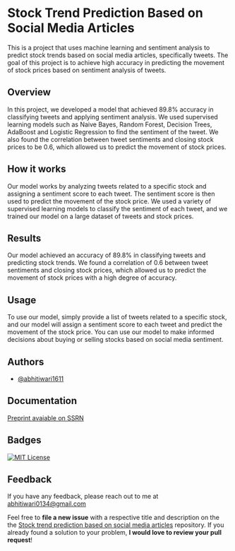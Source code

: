 
# Stock Trend Prediction Based on Social Media Articles

This is a project that uses machine learning and sentiment analysis to predict stock trends based on social media articles, specifically tweets. The goal of this project is to achieve high accuracy in predicting the movement of stock prices based on sentiment analysis of tweets.


## Overview

In this project, we developed a model that achieved 89.8% accuracy in classifying tweets and applying sentiment analysis. We used supervised learning models such as Naive Bayes, Random Forest, Decision Trees, AdaBoost and Logistic Regression to find the sentiment of the tweet. We also found the correlation between tweet sentiments and closing stock prices to be 0.6, which allowed us to predict the movement of stock prices.

## How it works

Our model works by analyzing tweets related to a specific stock and assigning a sentiment score to each tweet. The sentiment score is then used to predict the movement of the stock price. We used a variety of supervised learning models to classify the sentiment of each tweet, and we trained our model on a large dataset of tweets and stock prices.

## Results

Our model achieved an accuracy of 89.8% in classifying tweets and predicting stock trends. We found a correlation of 0.6 between tweet sentiments and closing stock prices, which allowed us to predict the movement of stock prices with a high degree of accuracy.

## Usage

To use our model, simply provide a list of tweets related to a specific stock, and our model will assign a sentiment score to each tweet and predict the movement of the stock price. You can use our model to make informed decisions about buying or selling stocks based on social media sentiment.
## Authors

- [@abhitiwari1611](https://github.com/abhitiwari1611)


## Documentation

[Preprint avaiable on SSRN](https://papers.ssrn.com/sol3/papers.cfm?abstract_id=4314299)


## Badges

[![MIT License](https://img.shields.io/badge/License-MIT-green.svg)](https://choosealicense.com/licenses/mit/)




## Feedback

If you have any feedback, please reach out to me at abhitiwari0134@gmail.com



Feel free to **file a new issue** with a respective title and description on the the [Stock trend prediction based on social media articles](https://github.com/abhitiwari611/Stock-Market-Prediction-Using-Sentiment-Analysis/issues) repository. If you already found a solution to your problem, **I would love to review your pull request**! 
